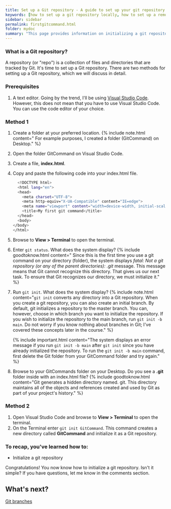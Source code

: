 ```yaml
---
title: Set up a Git repository - A guide to set up your git repository
keywords: [how to set up a git repository locally, how to set up a remote git repository, how to set up a bare git repository, how to set up a shared git repository, how to set up a private git repository, how to set up a git repository, how to set up a git repository on windows, setting up a git repository, github create repository command line, git clone, git remote add, git init, git create repository from terminal, github repository, github repository example, gh repo create]
sidebar: sidebar
permalink: firstgitcommand.html
folder: mydoc
summary: "This page provides information on initializing a git repository."
---
```



### What is a Git repository?
A repository (or "repo") is a collection of files and directories that are tracked by Git. It's time to set up a Git repository.  There are two methods for setting up a Git repository, which we will discuss in detail.

### Prerequisites
1. A text editor. Going by the trend, I'll be using [Visual Studio Code](https://code.visualstudio.com/download). However, this does not mean that you have to use Visual Studio Code. You can use the code editor of your choice.

### Method 1 
1. Create a folder at your preferred location.
    {% include note.html content=" For example purposes, I created a folder (GitCommand) on Desktop." %}
2. Open the folder GitCommand on Visual Studio Code.
3. Create a file, **index.html**.
4. Copy and paste the following code into your index.html file.
    ```sh
      <!DOCTYPE html>
      <html lang="en">
      <head>
        <meta charset="UTF-8">
        <meta http-equiv="X-UA-Compatible" content="IE=edge">
        <meta name="viewport" content="width=device-width, initial-scale=1.0">
        <title>My first git command</title>
      </head>
      <body>   
    </body>
    </html>

    ```
5. Browse to **View > Terminal** to open the terminal.
6. Enter `git status`. What does the system display?
   {% include goodtoknow.html content=" Since this is the first time you use a git command on your directory (folder), the system displays _fatal: Not a git repository (or any of the parent directories): .git_ message. This message means that Git cannot recognize this directory. That gives us our next task. To ensure that Git recognizes our directory, we must initialize it." %}
7. Run `git init`. What does the system display?
      {% include note.html content="`git init` converts any directory into a Git repository. When you create a git repository, you can also create an initial branch. By default, git initializes a repository to the master branch. You can, however, choose in which branch you want to initialize the repository. If you wish to initialize the repository to the main branch, run `git init -b main`. Do not worry if you know nothing about branches in Git; I've covered these concepts later in the course." %}

      {% include important.html content="The system displays an error message if you run `git init -b main` after `git init` since you have already initialized the repository. To run the `git init -b main` command, first delete the Git folder from your GitCommand folder and try again." %}

8. Browse to your GitCommands folder on your Desktop. Do you see a **.git** folder inside with an index.html file?
      {% include goodtoknow.html content="Git generates a hidden directory named. git. This directory maintains all of the objects and references created and used by Git as part of your project's history." %}


### Method 2

1. Open Visual Studio Code and browse to **View > Terminal** to open the terminal.
2. On the Terminal enter `git init GitCommand`. This command creates a new directory called **GitCommand** and initialize it as a Git repository. 

### To recap, you've learned how to:
* Initialize a git repository

Congratulations! You now know how to initialize a git repository. Isn't it simple? If you have questions, let me know in the comments section.

## What's next?
[Git branches](/branches.md)
